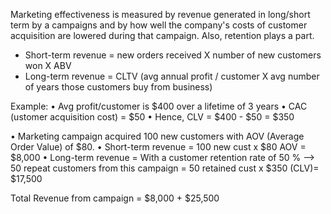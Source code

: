 Marketing effectiveness is measured by revenue generated in long/short term by a campaigns and by how well the company's costs of customer acquisition are lowered during that campaign. Also, retention plays a part.

-	Short-term revenue = new orders received X number of new customers won X ABV
-	Long-term revenue = CLTV (avg annual profit / customer X avg number of years those customers buy from business)

Example:
•	Avg profit/customer is $400 over a lifetime of 3 years
•	CAC (ustomer acquisition cost) = $50
•	Hence, CLV = $400 - $50 = $350  

•	Marketing campaign acquired 100 new customers with AOV (Average Order Value) of $80.
•	Short-term revenue = 100 new cust x $80 AOV = $8,000 
•	Long-term revenue = With a customer retention rate of 50 % --> 50 repeat customers from this campaign = 50 retained cust x $350 (CLV)= $17,500 

Total Revenue from campaign = $8,000  + $25,500

